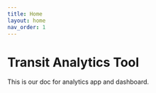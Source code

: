 ```yaml
---
title: Home
layout: home
nav_order: 1
---
```

# Transit Analytics Tool 
This is our doc for analytics app and dashboard.

